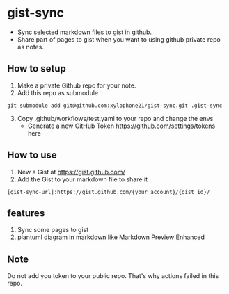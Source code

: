 # gist-sync
- Sync selected markdown files to gist in github.
- Share part of pages to gist when you want to using github private repo as notes.

## How to setup
1. Make a private Github repo for your note.
2. Add this repo as submodule

```
git submodule add git@github.com:xylophone21/gist-sync.git .gist-sync
```
3. Copy .github/workflows/test.yaml to your repo and change the envs
    - Generate a new GitHub Token https://github.com/settings/tokens here

## How to use
1. New a Gist at https://gist.github.com/
2. Add the Gist to your markdown file to share it
```
[gist-sync-url]:https://gist.github.com/{your_account}/{gist_id}/
```
## features
1. Sync some pages to gist
2. plantuml diagram in markdown like Markdown Preview Enhanced

## Note
Do not add you token to your public repo. That's why actions failed in this repo.
